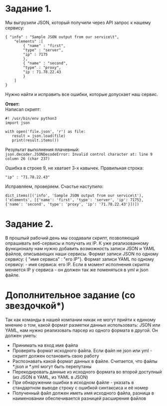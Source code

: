 # Задание 1. 
Мы выгрузили JSON, который получили через API запрос к нашему сервису:   

    { "info" : "Sample JSON output from our service\t",
        "elements" :[
            { "name" : "first",
            "type" : "server",
            "ip" : 7175 
            },
            { "name" : "second",
            "type" : "proxy",
            "ip : 71.78.22.43
            }
        ]
    }
    
Нужно найти и исправить все ошибки, которые допускает наш сервис.

**Ответ:**   
Написал скрипт:  

    #! /usr/bin/env python3
    import json

    with open('file.json', 'r') as file:
       result = json.load(file)
       print(result.items())

Результат выполнения плачевный:  
`json.decoder.JSONDecodeError: Invalid control character at: line 9 column 26 (char 237)`  

Ошибка в строке 9, не хватает 3-х кавычек. Правильная строка:  

    "ip" : "71.78.22.43"

Исправляем, проверяем. Счастье наступило:  

    dict_items([('info', 'Sample JSON output from our service\t'), ('elements', [{'name': 'first', 'type': 'server', 'ip': 7175}, {'name': 'second', 'type': 'proxy', 'ip': '71.78.22.43'}])])



# Задание 2. 
В прошлый рабочий день мы создавали скрипт, позволяющий опрашивать веб-сервисы и получать их IP. К уже реализованному функционалу нам нужно добавить возможность записи JSON и YAML файлов, описывающих наши сервисы. Формат записи JSON по одному сервису: { "имя сервиса" : "его IP"}. Формат записи YAML по одному сервису: - имя сервиса: его IP. Если в момент исполнения скрипта меняется IP у сервиса - он должен так же поменяться в yml и json файле.


# Дополнительное задание (со звездочкой*)
Так как команды в нашей компании никак не могут прийти к единому мнению о том, какой формат разметки данных использовать: JSON или YAML, нам нужно реализовать парсер из одного формата в другой. Он должен уметь:

* Принимать на вход имя файла
* Проверять формат исходного файла. Если файл не json или yml - скрипт должен остановить свою работу
* Распознавать какой формат данных в файле. Считается, что файлы *.json и *.yml могут быть перепутаны
* Перекодировать данные из исходного формата во второй доступный (из JSON в YAML, из YAML в JSON)
* При обнаружении ошибки в исходном файле - указать в стандартном выводе строку с ошибкой синтаксиса и её номер
* Полученный файл должен иметь имя исходного файла, разница в наименовании обеспечивается разницей расширения файлов
